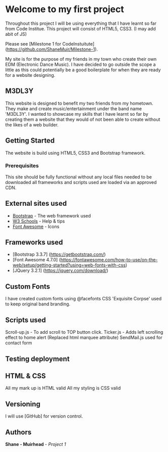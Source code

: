 # Welcome to my first project

Throughout this project I will be using everything that I have learnt so far from Code Institue. This project will consist of HTML5, CSS3. (I may add abit of JS)

Please see [Milestone 1 for CodeInstuitute] (https://github.com/ShaneMuir/Milestone-1).

My site is for the purpose of my friends in my town who create their own EDM (Electronic Dance Music). I have decided to go outside the scope a little 
as this could potentially be a good boilerplate for when they are ready for a website designing.

## M3DL3Y

This website is designed to benefit my two friends from my hometown. They make and create music/entertainment under the band name 'M3DL3Y'. I wanted to showcase my 
skills that I have learnt so far by creating them a website that they would of not been able to create without the likes of a web builder. 

## Getting Started

The website is build using HTML5, CSS3 and Bootstrap framework.   

### Prerequisites

This site should be fully functional without any local files needed to be downloaded all frameworks and scripts used are loaded via an approved CDN. 

## External sites used 

* [Bootstrap](https://getbootstrap.com/docs/4.1/getting-started/introduction/) - The web framework used
* [W3 Schools](https://www.w3schools.com/html/default.asp) - Help & tips
* [Font Awesome](https://www.bootstrapcdn.com/fontawesome/) - Icons


## Frameworks used 

* [Bootstrap 3.3.7] (https://getbootstrap.com/)
* [Font Awesome 4.7.0] (https://fontawesome.com/how-to-use/on-the-web/setup/getting-started?using=web-fonts-with-css)
* [JQuery 3.2.1] (https://jquery.com/download/)

## Custom Fonts 

I have created custom fonts using @facefonts CSS 'Exquisite Corpse' used to keep original band branding.

## Scripts used

Scroll-up.js - To add scroll to TOP button click. 
Ticker.js - Adds left scrolling effect to home alert (Replaced html marquee attribute)
SendMail.js used for contact form 

## Testing deployment



## HTML & CSS

All my mark up is HTML valid
All my styling is CSS valid

## Versioning

I will use [GitHub] for version control.

## Authors

**Shane - Muirhead** - *Project 1* 
